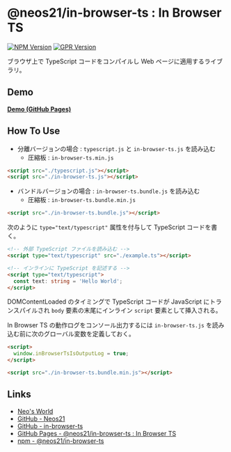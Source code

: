 # @neos21/in-browser-ts : In Browser TS

[![NPM Version](https://img.shields.io/npm/v/@neos21/in-browser-ts.svg)](https://www.npmjs.com/package/@neos21/in-browser-ts) [![GPR Version](https://img.shields.io/github/package-json/v/neos21/in-browser-ts?label=github)](https://github.com/Neos21/in-browser-ts/packages/1568854)

ブラウザ上で TypeScript コードをコンパイルし Web ページに適用するライブラリ。


## Demo

__[Demo (GitHub Pages)](https://neos21.github.io/in-browser-ts/)__


## How To Use

- 分離バージョンの場合 : `typescript.js` と `in-browser-ts.js` を読み込む
    - 圧縮板 : `in-browser-ts.min.js`

```html
<script src="./typescript.js"></script>
<script src="./in-browser-ts.js"></script>
```

- バンドルバージョンの場合 : `in-browser-ts.bundle.js` を読み込む
    - 圧縮板 : `in-browser-ts.bundle.min.js`

```html
<script src="./in-browser-ts.bundle.js"></script>
```

次のように `type="text/typescript"` 属性を付与して TypeScript コードを書く。

```html
<!-- 外部 TypeScript ファイルを読み込む -->
<script type="text/typescript" src="./example.ts"></script>

<!-- インラインに TypeScript を記述する -->
<script type="text/typescript">
  const text: string = 'Hello World';
</script>
```

DOMContentLoaded のタイミングで TypeScript コードが JavaScript にトランスパイルされ `body` 要素の末尾にインライン `script` 要素として挿入される。

In Browser TS の動作ログをコンソール出力するには `in-browser-ts.js` を読み込む前に次のグローバル変数を定義しておく。

```html
<script>
  window.inBrowserTsIsOutputLog = true;
</script>

<script src="./in-browser-ts.bundle.min.js"></script>
```


## Links

- [Neo's World](https://neos21.net/)
- [GitHub - Neos21](https://github.com/Neos21/)
- [GitHub - in-browser-ts](https://github.com/Neos21/in-browser-ts)
- [GitHub Pages - @neos21/in-browser-ts : In Browser TS](https://neos21.github.io/in-browser-ts)
- [npm - @neos21/in-browser-ts](https://www.npmjs.com/package/@neos21/in-browser-ts)
